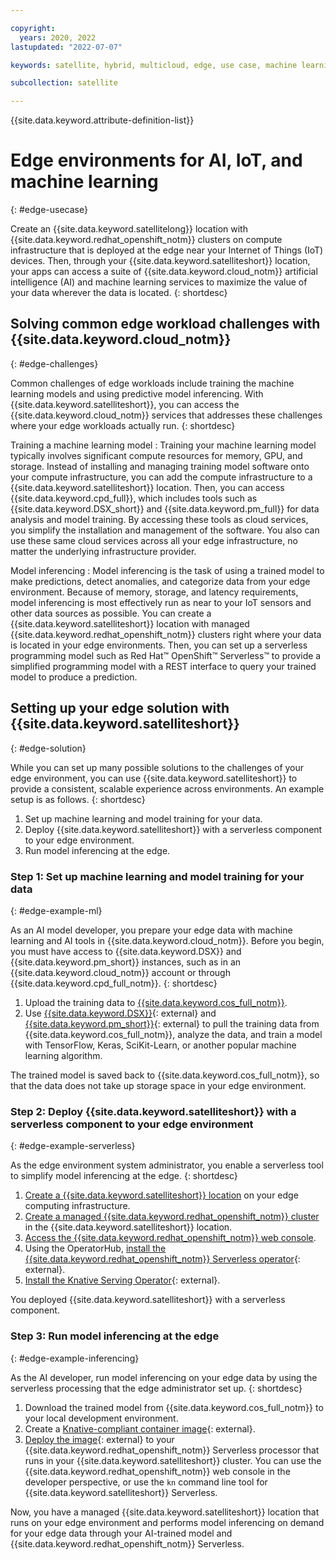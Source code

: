 ```yaml
---

copyright:
  years: 2020, 2022
lastupdated: "2022-07-07"

keywords: satellite, hybrid, multicloud, edge, use case, machine learning

subcollection: satellite

---
```


{{site.data.keyword.attribute-definition-list}}

# Edge environments for AI, IoT, and machine learning
{: #edge-usecase}

Create an {{site.data.keyword.satellitelong}} location with {{site.data.keyword.redhat_openshift_notm}} clusters on compute infrastructure that is deployed at the edge near your Internet of Things (IoT) devices. Then, through your {{site.data.keyword.satelliteshort}} location, your apps can access a suite of {{site.data.keyword.cloud_notm}} artificial intelligence (AI) and machine learning services to maximize the value of your data wherever the data is located.
{: shortdesc}

## Solving common edge workload challenges with {{site.data.keyword.cloud_notm}}
{: #edge-challenges}

Common challenges of edge workloads include training the machine learning models and using predictive model inferencing. With {{site.data.keyword.satelliteshort}}, you can access the {{site.data.keyword.cloud_notm}} services that addresses these challenges where your edge workloads actually run.
{: shortdesc}

Training a machine learning model
:    Training your machine learning model typically involves significant compute resources for memory, GPU, and storage. Instead of installing and managing training model software onto your compute infrastructure, you can add the compute infrastructure to a {{site.data.keyword.satelliteshort}} location. Then, you can access {{site.data.keyword.cpd_full}}, which includes tools such as {{site.data.keyword.DSX_short}} and {{site.data.keyword.pm_full}} for data analysis and model training. By accessing these tools as cloud services, you simplify the installation and management of the software. You also can use these same cloud services across all your edge infrastructure, no matter the underlying infrastructure provider.

Model inferencing
:    Model inferencing is the task of using a trained model to make predictions, detect anomalies, and categorize data from your edge environment. Because of memory, storage, and latency requirements, model inferencing is most effectively run as near to your IoT sensors and other data sources as possible. You can create a {{site.data.keyword.satelliteshort}} location with managed {{site.data.keyword.redhat_openshift_notm}} clusters right where your data is located in your edge environments. Then, you can set up a serverless programming model such as Red Hat&trade; OpenShift&trade; Serverless&trade; to provide a simplified programming model with a REST interface to query your trained model to produce a prediction.


## Setting up your edge solution with {{site.data.keyword.satelliteshort}}
{: #edge-solution}

While you can set up many possible solutions to the challenges of your edge environment, you can use {{site.data.keyword.satelliteshort}} to provide a consistent, scalable experience across environments. An example setup is as follows.
{: shortdesc}

1. Set up machine learning and model training for your data.
2. Deploy {{site.data.keyword.satelliteshort}} with a serverless component to your edge environment.
3. Run model inferencing at the edge.

### Step 1: Set up machine learning and model training for your data
{: #edge-example-ml}

As an AI model developer, you prepare your edge data with machine learning and AI tools in {{site.data.keyword.cloud_notm}}. Before you begin, you must have access to {{site.data.keyword.DSX}} and {{site.data.keyword.pm_short}} instances, such as in an {{site.data.keyword.cloud_notm}} account or through {{site.data.keyword.cpd_full_notm}}.
{: shortdesc}

1. Upload the training data to [{{site.data.keyword.cos_full_notm}}](/docs/cloud-object-storage?topic=cloud-object-storage-getting-started-cloud-object-storage).
2. Use [{{site.data.keyword.DSX}}](https://dataplatform.cloud.ibm.com/docs/content/wsj/analyze-data/data-science.html){: external} and [{{site.data.keyword.pm_short}}](https://dataplatform.cloud.ibm.com/docs/content/wsj/analyze-data/ml-overview.html){: external} to pull the training data from {{site.data.keyword.cos_full_notm}}, analyze the data, and train a model with TensorFlow, Keras, SciKit-Learn, or another popular machine learning algorithm. 

The trained model is saved back to {{site.data.keyword.cos_full_notm}}, so that the data does not take up storage space in your edge environment.

### Step 2: Deploy {{site.data.keyword.satelliteshort}} with a serverless component to your edge environment
{: #edge-example-serverless}

As the edge environment system administrator, you enable a serverless tool to simplify model inferencing at the edge.
{: shortdesc} 

1. [Create a {{site.data.keyword.satelliteshort}} location](/docs/satellite?topic=satellite-locations) on your edge computing infrastructure.
2. [Create a managed {{site.data.keyword.redhat_openshift_notm}} cluster](/docs/satellite?topic=openshift-satellite-clusters) in the {{site.data.keyword.satelliteshort}} location.
3. [Access the {{site.data.keyword.redhat_openshift_notm}} web console](/docs/openshift?topic=openshift-access_cluster#access_cluster_sat).
4. Using the OperatorHub, [install the {{site.data.keyword.redhat_openshift_notm}} Serverless operator](https://www.redhat.com/en/topics/microservices/why-choose-openshift-serverless){: external}.
5. [Install the Knative Serving Operator](https://www.redhat.com/en/topics/microservices/why-choose-openshift-serverless){: external}.

You deployed {{site.data.keyword.satelliteshort}} with a serverless component.

### Step 3: Run model inferencing at the edge
{: #edge-example-inferencing}

As the AI developer, run model inferencing on your edge data by using the serverless processing that the edge administrator set up.
{: shortdesc}

1. Download the trained model from {{site.data.keyword.cos_full_notm}} to your local development environment.
2. Create a [Knative-compliant container image](https://knative.dev/docs/serving/samples/hello-world/helloworld-python/index.html){: external}.
3. [Deploy the image](https://developers.redhat.com/blog/2020/04/30/serverless-applications-made-faster-and-simpler-with-openshift-serverless-ga){: external} to your {{site.data.keyword.redhat_openshift_notm}} Serverless processor that runs in your {{site.data.keyword.satelliteshort}} cluster. You can use the {{site.data.keyword.redhat_openshift_notm}} web console in the developer perspective, or use the `kn` command line tool for {{site.data.keyword.satelliteshort}} Serverless.

Now, you have a managed {{site.data.keyword.satelliteshort}} location that runs on your edge environment and performs model inferencing on demand for your edge data through your AI-trained model and {{site.data.keyword.redhat_openshift_notm}} Serverless.

